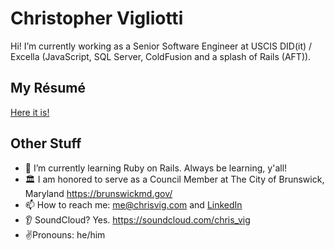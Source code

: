 # Christopher Vigliotti

Hi!  I’m currently working as a Senior Software Engineer at USCIS DID(it) / Excella (JavaScript, SQL Server, ColdFusion and a splash of Rails (AFT)).  

## My Résumé

[Here it is!](https://gist.github.com/christophervigliotti/bb4cd6312bd7a8459cff3412f33c71f9)  

## Other Stuff

- 🌱 I’m currently learning Ruby on Rails. Always be learning, y'all!
- 🏛️ I am honored to serve as a Council Member at The City of Brunswick, Maryland https://brunswickmd.gov/
- 📫 How to reach me: [me@chrisvig.com](mailto:me@chrisvig.com) and [LinkedIn](https://www.linkedin.com/in/christophervigliotti)
- 👂 SoundCloud? Yes. https://soundcloud.com/chris_vig 
- ✌️Pronouns: he/him
